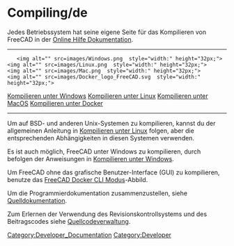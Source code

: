 # Compiling/de
 Jedes Betriebssystem hat seine eigene Seite für das Kompilieren von FreeCAD in der [Online Hilfe Dokumentation](Online_Help_Toc/de.md).

  --------------------------------------------------------------- ----------------------------------------------------------- ----------------------------------------------------------- ------------------------------------------------------------------------------
       <img alt="" src=images/Windows.png  style="width:" height="32px;">            <img alt="" src=images/Linux.png  style="width:" height="32px;">              <img alt="" src=images/Mac.png  style="width:" height="32px;">          <img alt="" src=images/Docker_logo_FreeCAD.svg  style="width:" height="32px;">
   [Kompilieren unter Windows](Compile_on_Windows/de.md)   [Kompilieren unter Linux](Compile_on_Linux/de.md)   [Kompilieren unter MacOS](Compile_on_MacOS/de.md)           [Kompilieren unter Docker](Compile_on_Docker/de.md)
  --------------------------------------------------------------- ----------------------------------------------------------- ----------------------------------------------------------- ------------------------------------------------------------------------------

Um auf BSD- und anderen Unix-Systemen zu kompilieren, kannst du der allgemeinen Anleitung in [Kompilieren unter Linux](Compile_on_Linux/de.md) folgen, aber die entsprechenden Abhängigkeiten in diesen Systemen verwenden.

Es ist auch möglich, FreeCAD unter Windows zu kompilieren, durch befolgen der Anweisungen in [Kompilieren unter Windows](Compile_on_Windows/de.md).

Um FreeCAD ohne das grafische Benutzer-Interface (GUI) zu kompilieren, benutze das [FreeCAD Docker CLI Modus](FreeCAD_Docker_CLI_mode/de.md)-Abbild.

Um die Programmierdokumentation zusammenzustellen, siehe [Quelldokumentation](Source_documentation/de.md).

Zum Erlernen der Verwendung des Revisionskontrollsystems und des Beitragscodes siehe [Quellcodeverwaltung](Source_code_management/de.md).




[Category:Developer\_Documentation](Category:Developer_Documentation.md) [Category:Developer](Category:Developer.md)
